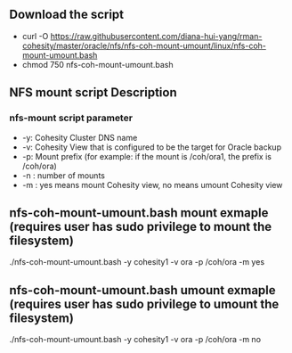 ## Download the script

- curl -O https://raw.githubusercontent.com/diana-hui-yang/rman-cohesity/master/oracle/nfs/nfs-coh-mount-umount/linux/nfs-coh-mount-umount.bash
- chmod 750 nfs-coh-mount-umount.bash

## NFS mount script Description
### nfs-mount script parameter

- -y: Cohesity Cluster DNS name
- -v: Cohesity View that is configured to be the target for Oracle backup
- -p: Mount prefix (for example: if the mount is /coh/ora1, the prefix is /coh/ora)
- -n : number of mounts
- -m : yes means mount Cohesity view, no means umount Cohesity view

## nfs-coh-mount-umount.bash mount exmaple (requires user has sudo privilege to mount the filesystem)
./nfs-coh-mount-umount.bash -y cohesity1  -v ora -p /coh/ora -m yes

## nfs-coh-mount-umount.bash umount exmaple (requires user has sudo privilege to umount the filesystem)
./nfs-coh-mount-umount.bash -y cohesity1  -v ora -p /coh/ora -m no
